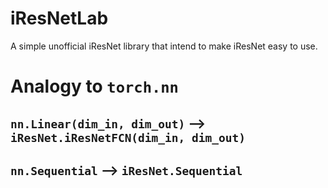 # iResNetLab
A simple unofficial iResNet library that intend to make iResNet easy to use.

# Analogy to `torch.nn`

## `nn.Linear(dim_in, dim_out)` --> `iResNet.iResNetFCN(dim_in, dim_out)`

## `nn.Sequential` --> `iResNet.Sequential`